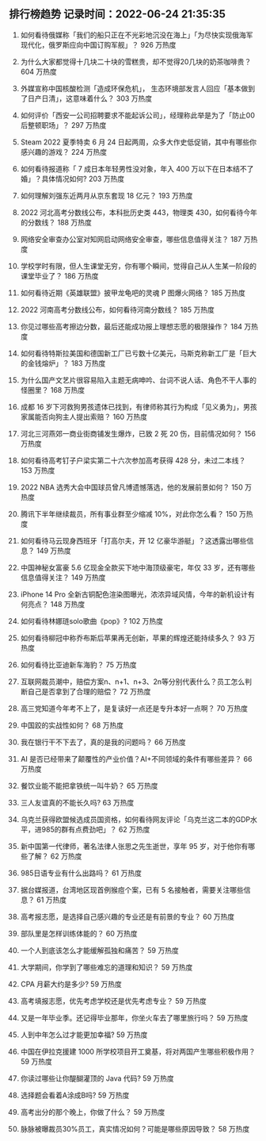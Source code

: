 
## 排行榜趋势 记录时间：2022-06-24 21:35:35
  
  1. 如何看待俄媒称「我们的船只正在不光彩地沉没在海上」「为尽快实现俄海军现代化，俄罗斯应向中国订购军舰」？ 926 万热度
    
  2. 为什么大家都觉得十几块二十块的雪糕贵，却不觉得20几块的奶茶咖啡贵？ 604 万热度
    
  3. 外媒宣称中国核酸检测「造成环保危机」， 生态环境部发言人回应「基本做到了日产日清」，这意味着什么？ 303 万热度
    
  4. 如何评价「西安一公司招聘要求不能起诉公司」，经理称此举是为了「防止00后整顿职场」？ 297 万热度
    
  5. Steam 2022 夏季特卖 6 月 24 日起两周，众多大作史低促销，其中有哪些你感兴趣的游戏？ 224 万热度
    
  6. 如何看待报道称「 7 成日本年轻男性没对象，年入 400 万以下在日本结不了婚」？具体情况如何? 203 万热度
    
  7. 如何理解刘强东近两月从京东套现 18 亿元？ 193 万热度
    
  8. 2022 河北高考分数线公布，本科批历史类 443，物理类 430，如何看待今年的分数线？ 188 万热度
    
  9. 网络安全审查办公室对知网启动网络安全审查，哪些信息值得关注？ 187 万热度
    
  10. 学校学时有限，但人生课堂无穷，你有哪个瞬间，觉得自己从人生某一阶段的课堂毕业了？ 186 万热度
    
  11. 如何看待近期《英雄联盟》披甲龙龟吧的灵魂 P 图爆火网络？ 185 万热度
    
  12. 2022 河南高考分数线公布，如何看待河南分数线？ 185 万热度
    
  13. 你见过哪些高考擦边分数，最后还能成功报上理想志愿的极限操作？ 184 万热度
    
  14. 如何看待特斯拉美国和德国新工厂已亏数十亿美元，马斯克称新工厂是「巨大的金钱熔炉」？ 183 万热度
    
  15. 为什么国产文艺片很容易陷入主题无病呻吟、台词不说人话、角色不干人事的怪圈里？ 168 万热度
    
  16. 成都  16 岁下河救狗男孩遗体已找到，有律师称其行为构成「见义勇为」，男孩家属能否向狗主人提出索赔？ 160 万热度
    
  17. 河北三河燕郊一商业街商铺发生爆炸，已致 2 死 20 伤，目前情况如何？ 156 万热度
    
  18. 如何看待高考钉子户梁实第二十六次参加高考获得 428 分，未过二本线？ 153 万热度
    
  19. 2022 NBA 选秀大会中国球员曾凡博遗憾落选，他的发展前景如何？ 150 万热度
    
  20. 腾讯下半年继续裁员，所有事业群至少缩减 10%，对此你怎么看？ 150 万热度
    
  21. 如何看待马云现身西班牙「打高尔夫，开 12 亿豪华游艇」？这透露出哪些信息？ 149 万热度
    
  22. 中国神秘女富豪 5.6 亿现金全款买下地中海顶级豪宅，年仅 33 岁，还有哪些信息值得关注？ 149 万热度
    
  23. iPhone 14 Pro 全新古铜配色渲染图曝光，浓浓异域风情，今年的新机设计有何亮点？ 148 万热度
    
  24. 如何看待林娜琏solo歌曲《pop》? 102 万热度
    
  25. 如何看待柳冠中称乔布斯后苹果再无创新，苹果的辉煌还能持续多久？ 93 万热度
    
  26. 如何看待比亚迪新车海豹？ 75 万热度
    
  27. 互联网裁员潮中，赔偿方案n、n+1、n+3、2n等分别代表什么？员工怎么判断自己是否拿到了合理的赔偿？ 72 万热度
    
  28. 高三党知道今年考不上了，是复读好一点还是专升本好一点啊？ 70 万热度
    
  29. 中国跤的实战性如何？ 68 万热度
    
  30. 我在银行干不下去了，真的是我的问题吗？ 66 万热度
    
  31. AI 是否已经带来了颠覆性的产业价值？AI+不同领域的条件有哪些差异？ 66 万热度
    
  32. 餐饮业能不能把拿铁统一叫牛奶？ 65 万热度
    
  33. 三人友谊真的不能长久吗? 63 万热度
    
  34. 乌克兰获得欧盟候选成员国资格，如何看待网友评论「乌克兰这二本的GDP水平，进985的群有点费劲吧」？ 62 万热度
    
  35. 新中国第一代律师，著名法律人张思之先生逝世，享年 95 岁，对于他你有哪些了解？ 62 万热度
    
  36. 985日语专业有什么出路吗？ 61 万热度
    
  37. 据台媒报道，台湾地区现首例猴痘个案，已有 5 名接触者，需要关注哪些信息？ 61 万热度
    
  38. 高考报志愿，是选择自己感兴趣的专业还是有前景的专业？ 60 万热度
    
  39. 部队里是怎样训练体能的？ 60 万热度
    
  40. 一个人到底该怎么才能缓解孤独和痛苦？ 59 万热度
    
  41. 大学期间，你学到了哪些难忘的道理和知识？ 59 万热度
    
  42. CPA 月薪大约是多少? 59 万热度
    
  43. 高考填报志愿，优先考虑学校还是优先考虑专业？ 59 万热度
    
  44. 又是一年毕业季。还记得毕业那年，你坐火车去了哪里旅行吗？ 59 万热度
    
  45. 人到中年怎么过才能更加幸福? 59 万热度
    
  46. 中国在伊拉克援建 1000 所学校项目开工奠基，将对两国产生哪些积极作用？ 59 万热度
    
  47. 你读过哪些让你醍醐灌顶的 Java 代码? 59 万热度
    
  48. 选择题会看着A涂成B吗? 59 万热度
    
  49. 高考出分的那个晚上，你做了什么？ 59 万热度
    
  50. 脉脉被曝裁员30%员工，真实情况如何？可能是哪些原因导致？ 58 万热度
    